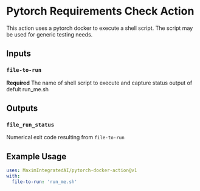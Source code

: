 # Pytorch Requirements Check Action

This action uses a pytorch docker to execute a shell script.  The script may be used for generic testing needs.

## Inputs

### `file-to-run`

**Required** The name of shell script to execute and capture status output of
defult run_me.sh

## Outputs

### `file_run_status`

Numerical exit code resulting from `file-to-run`

## Example Usage
```yaml
uses: MaximIntegratedAI/pytorch-docker-action@v1
with:
  file-to-run: 'run_me.sh'
```
